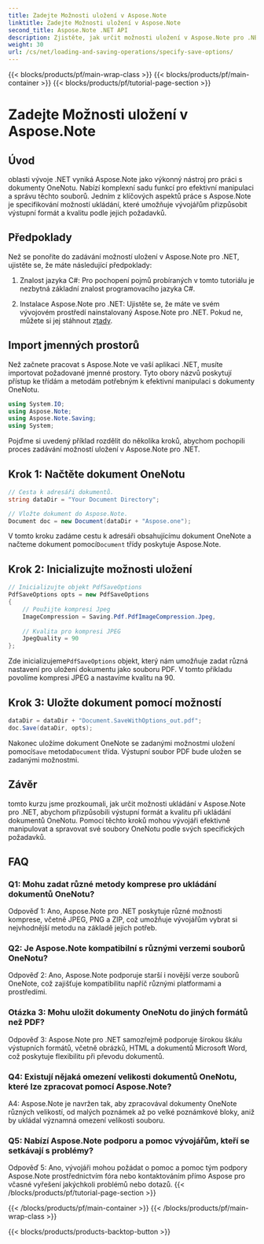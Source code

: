 ```yaml
---
title: Zadejte Možnosti uložení v Aspose.Note
linktitle: Zadejte Možnosti uložení v Aspose.Note
second_title: Aspose.Note .NET API
description: Zjistěte, jak určit možnosti uložení v Aspose.Note pro .NET a přizpůsobit výstupní formát a kvalitu dokumentů OneNotu.
weight: 30
url: /cs/net/loading-and-saving-operations/specify-save-options/
---
```


{{< blocks/products/pf/main-wrap-class >}}
{{< blocks/products/pf/main-container >}}
{{< blocks/products/pf/tutorial-page-section >}}

# Zadejte Možnosti uložení v Aspose.Note

## Úvod

oblasti vývoje .NET vyniká Aspose.Note jako výkonný nástroj pro práci s dokumenty OneNotu. Nabízí komplexní sadu funkcí pro efektivní manipulaci a správu těchto souborů. Jedním z klíčových aspektů práce s Aspose.Note je specifikování možností ukládání, které umožňuje vývojářům přizpůsobit výstupní formát a kvalitu podle jejich požadavků.

## Předpoklady

Než se ponoříte do zadávání možností uložení v Aspose.Note pro .NET, ujistěte se, že máte následující předpoklady:

1. Znalost jazyka C#: Pro pochopení pojmů probíraných v tomto tutoriálu je nezbytná základní znalost programovacího jazyka C#.
   
2.  Instalace Aspose.Note pro .NET: Ujistěte se, že máte ve svém vývojovém prostředí nainstalovaný Aspose.Note pro .NET. Pokud ne, můžete si jej stáhnout z[tady](https://releases.aspose.com/note/net/).

## Import jmenných prostorů

Než začnete pracovat s Aspose.Note ve vaší aplikaci .NET, musíte importovat požadované jmenné prostory. Tyto obory názvů poskytují přístup ke třídám a metodám potřebným k efektivní manipulaci s dokumenty OneNotu.

```csharp
using System.IO;
using Aspose.Note;
using Aspose.Note.Saving;
using System;
```

Pojďme si uvedený příklad rozdělit do několika kroků, abychom pochopili proces zadávání možností uložení v Aspose.Note pro .NET.

## Krok 1: Načtěte dokument OneNotu

```csharp
// Cesta k adresáři dokumentů.
string dataDir = "Your Document Directory";

// Vložte dokument do Aspose.Note.
Document doc = new Document(dataDir + "Aspose.one");
```

 V tomto kroku zadáme cestu k adresáři obsahujícímu dokument OneNote a načteme dokument pomocí`Document` třídy poskytuje Aspose.Note.

## Krok 2: Inicializujte možnosti uložení

```csharp
// Inicializujte objekt PdfSaveOptions
PdfSaveOptions opts = new PdfSaveOptions
{
    // Použijte kompresi Jpeg
    ImageCompression = Saving.Pdf.PdfImageCompression.Jpeg,
    
    // Kvalita pro kompresi JPEG
    JpegQuality = 90
};
```

 Zde inicializujeme`PdfSaveOptions` objekt, který nám umožňuje zadat různá nastavení pro uložení dokumentu jako souboru PDF. V tomto příkladu povolíme kompresi JPEG a nastavíme kvalitu na 90.

## Krok 3: Uložte dokument pomocí možností

```csharp
dataDir = dataDir + "Document.SaveWithOptions_out.pdf";
doc.Save(dataDir, opts);
```

 Nakonec uložíme dokument OneNote se zadanými možnostmi uložení pomocí`Save` metoda`Document` třída. Výstupní soubor PDF bude uložen se zadanými možnostmi.

## Závěr

tomto kurzu jsme prozkoumali, jak určit možnosti ukládání v Aspose.Note pro .NET, abychom přizpůsobili výstupní formát a kvalitu při ukládání dokumentů OneNotu. Pomocí těchto kroků mohou vývojáři efektivně manipulovat a spravovat své soubory OneNotu podle svých specifických požadavků.

## FAQ

### Q1: Mohu zadat různé metody komprese pro ukládání dokumentů OneNotu?

Odpověď 1: Ano, Aspose.Note pro .NET poskytuje různé možnosti komprese, včetně JPEG, PNG a ZIP, což umožňuje vývojářům vybrat si nejvhodnější metodu na základě jejich potřeb.

### Q2: Je Aspose.Note kompatibilní s různými verzemi souborů OneNotu?

Odpověď 2: Ano, Aspose.Note podporuje starší i novější verze souborů OneNote, což zajišťuje kompatibilitu napříč různými platformami a prostředími.

### Otázka 3: Mohu uložit dokumenty OneNotu do jiných formátů než PDF?

Odpověď 3: Aspose.Note pro .NET samozřejmě podporuje širokou škálu výstupních formátů, včetně obrázků, HTML a dokumentů Microsoft Word, což poskytuje flexibilitu při převodu dokumentů.

### Q4: Existují nějaká omezení velikosti dokumentů OneNotu, které lze zpracovat pomocí Aspose.Note?

A4: Aspose.Note je navržen tak, aby zpracovával dokumenty OneNote různých velikostí, od malých poznámek až po velké poznámkové bloky, aniž by ukládal významná omezení velikosti souboru.

### Q5: Nabízí Aspose.Note podporu a pomoc vývojářům, kteří se setkávají s problémy?

Odpověď 5: Ano, vývojáři mohou požádat o pomoc a pomoc tým podpory Aspose.Note prostřednictvím fóra nebo kontaktováním přímo Aspose pro včasné vyřešení jakýchkoli problémů nebo dotazů.
{{< /blocks/products/pf/tutorial-page-section >}}

{{< /blocks/products/pf/main-container >}}
{{< /blocks/products/pf/main-wrap-class >}}

{{< blocks/products/products-backtop-button >}}
